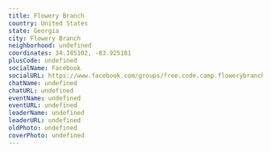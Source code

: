 ```yaml
---
title: Flowery Branch
country: United States
state: Georgia
city: Flowery Branch
neighborhood: undefined
coordinates: 34.185102, -83.925181
plusCode: undefined
socialName: Facebook
socialURL: https://www.facebook.com/groups/free.code.camp.flowerybranchga
chatName: undefined
chatURL: undefined
eventName: undefined
eventURL: undefined
leaderName: undefined
leaderURL: undefined
oldPhoto: undefined
coverPhoto: undefined
---
```

